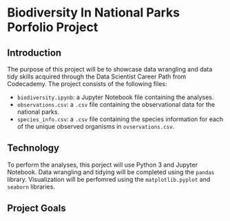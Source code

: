 # Biodiversity In National Parks Porfolio Project

## Introduction

The purpose of this project will be to showcase data wrangling and data tidy skills acquired through the Data Scientist Career Path from Codecademy. The project consists of the following files:

- `biodiversity.ipynb`: a Jupyter Notebook file containing the analyses.
- `observations.csv`: a `.csv` file containing the observational data for the national parks.
- `species_info.csv`: a `.csv` file containing the species information for each of the unique observed organisms in `ovservations.csv`.

## Technology

To perform the analyses, this porject will use Python 3 and Jupyter Notebook. Data wrangling and tidying will be completed using the `pandas` library. Visualization will be perfomred using the `matplotlib.pyplot` and `seaborn` libraries.

## Project Goals